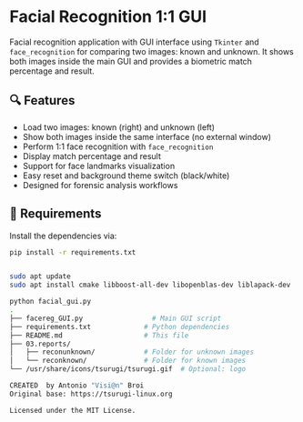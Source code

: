 # Facial Recognition 1:1 GUI

Facial recognition application with GUI interface using `Tkinter` and `face_recognition` for comparing two images: known and unknown. It shows both images inside the main GUI and provides a biometric match percentage and result.

## 🔍 Features

- Load two images: known (right) and unknown (left)
- Show both images inside the same interface (no external window)
- Perform 1:1 face recognition with `face_recognition`
- Display match percentage and result
- Support for face landmarks visualization
- Easy reset and background theme switch (black/white)
- Designed for forensic analysis workflows

## 🧰 Requirements

Install the dependencies via:

```bash
pip install -r requirements.txt


sudo apt update
sudo apt install cmake libboost-all-dev libopenblas-dev liblapack-dev

python facial_gui.py
.
├── facereg_GUI.py                 # Main GUI script
├── requirements.txt             # Python dependencies
├── README.md                    # This file
├── 03.reports/
│   ├── reconunknown/            # Folder for unknown images
│   └── reconknown/              # Folder for known images
└── /usr/share/icons/tsurugi/tsurugi.gif  # Optional: logo

CREATED  by Antonio "Visi@n" Broi
Original base: https://tsurugi-linux.org

Licensed under the MIT License.
